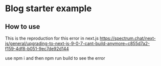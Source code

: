 # Blog starter example

## How to use

This is the reproduction for this error in next.js https://spectrum.chat/next-js/general/upgrading-to-next-js-9-0-7-cant-build-anymore~c855d7a2-f159-4df8-b051-9ec7de92d144

use npm i and then npm run build to see the error